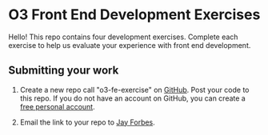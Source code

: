 # O3 Front End Development Exercises

Hello! This repo contains four development exercises. Complete each exercise to
help us evaluate your experience with front end development.

## Submitting your work

1. Create a new repo call "o3-fe-exercise" on [GitHub](https://github.com/). Post your
   code to this repo. If you do not have an account on GitHub, you can create a [free personal account](https://github.com/join).

2. Email the link to your repo to [Jay Forbes](mailto:jay@o3world.com).
